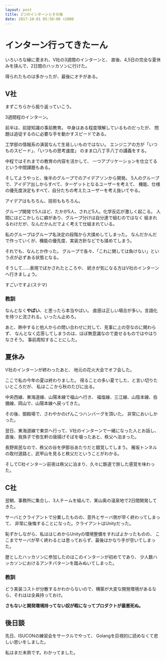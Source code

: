 ```yaml
---
layout: post
title: 2つのインターンとその後
date: 2017-10-01 05:50:00 +2000
---
```


# インターン行ってきたーん
いろいろな縁に恵まれ、V社の3週間のインターンと、
直後、4,5日の完全な夏休みを挟んで、2日間のハッカソンに行けた。

得られたものは多かったが、最後にオチがある。

## V社

まずこちらから振り返っていこう。

3週間程のインターン。

前半は、前提知識の事前教育。
中身はある程度理解しているものだったが、
問題は追従するのに必要な手を動かすスピードである。

工学部の情報系の演習なんて生易しいものではない。
エンジニアの方が「いつものスピード」、「いつもの思考速度」
のまま口八丁手八丁の講義をする。

中程ではそれまでの教育の内容を活かして、
一つアプリケーションを仕立てるという中間課題もある。

そしてようやっと、後半のグループでのアイデアソンから開発。
5人のグループで、アイデア出しからすべて、ターゲットとなるユーザーを考えて、
機能、仕様の優先度決定もすべて、自分たちの考えたユーザーを考え抜いてやる。

アイデアはもちろん、技術ももちろん。

グループ開発で5人ほど、たかが5人、されど5人。化学反応が激しく起こる。
人間にはどこかしらに癖があり、グループ分けは自分達で組むのではなく
組まれるわけだが、なんだかんだでよく考えて仕組まれている。

私のグループはグループ名決定の段階から大揉めしてしまった。
なんだかんだで作っていくが、機能の優先度、実装方針などでも揉めてしまう。

それでも、なんとか作った。
グループで各々、「これに関しては負けない」という点が必ずある状態となる。

そうして……表現でぼかされたところや、
続きが気になる方はV社のインターンへ行きましょう。

すごいですよ(ステマ)

### 教訓

なんとなく**やばい**、と思ったら本当やばい。
直感は正しい場合が多い。言語化を待つと流される。いったん止めろ。

あと、熱中すると他人からの問い合わせに対して、見事に上の空なのに関わらず、
なんとなく応答してしまうのは、ほぼ無意識なので直せるものではやはりなさそう。
事前周知することにした。

## 夏休み

V社のインターンが終わったあと、
地元の花火大会でオフ会した。

ここで私の今年の夏は終わりました。
得ることの多い夏でした、と言い切りたいところだが、
私はここから秋のたびに出る。

中央西線、東海道線、山陽本線で福山へ行き、
福塩線、三江線、山陰本線、伯備線、岡山で、山陽本線へ戻ってきた。

その後、御殿場で、さわやかのげんこつハンバーグを頂いた。
非常においしかった。

翌日、東海道線で東京へ行って、V社のインターンで一緒になった人とお話し、
直後、我孫子で弥生軒の唐揚げそばを啜ったあと、秩父へ泊まった。

長野県民なので、秩父の谷を伊那谷あたりだと錯覚してしまう。
雁坂トンネルの取付道路と、武甲山を見ると秩父だということがわかる。

そしてC社インターン前夜は秩父に泊まり、久々に鉄道で旅した感覚を味わった。

## C社

翌朝、事務所に集合し、3人チームを組んで、某山奥の温泉地で2日間開発してきた。

サーバとクライアントで分業したものの、意外とサーバ側が早く終わってしまって、
非常に後悔することになった。クライアントはUnityだった。

恥ずかしながら、私ははじめからUnityの環境整備をすればよかったものの、
ここまでサーバが早く終わるとは思っておらず、最後はかなり手が空いてしまった。

歴としたハッカソンに参加したのはこのインターンが初めてであり、
少人数ハッカソンにおけるアンチパターンを踏みぬいてしまった。


### 教訓

どう実装コストが分散するかわからないので、構築が大変な開発環境があるなら、それはは全員持っておけ。

**さもないと開発環境持ってない奴が暇になってプロダクトが最悪死ぬ。**


## 後日談

先日、ISUCONの練習会をサークルでやって、
Golangを巨視的に読めなくて悲しい思いをしました。

私はまだ未熟です。わかってました。
